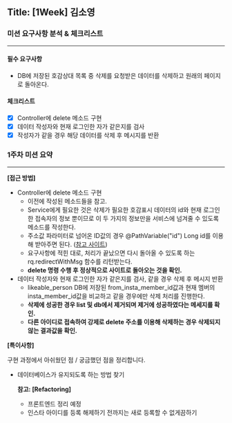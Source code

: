 ## Title: [1Week] 김소영

### 미션 요구사항 분석 & 체크리스트

---
#### 필수 요구사항
- DB에 저장된 호감상대 목록 중 삭제를 요청받은 데이터를 삭제하고 원래의 페이지로 돌아온다.

#### 체크리스트
- [x] Controller에 delete 메소드 구현
- [x] 데이터 작성자와 현재 로그인한 자가 같은지를 검사
- [x] 작성자가 같을 경우 해당 데이터를 삭제 후 메시지를 반환

### 1주차 미션 요약

---

**[접근 방법]**

- Controller에 delete 메소드 구현 
  - 이전에 작성된 메소드들을 참고.
  - Service에게 필요한 것은 삭제가 필요한 호감표시 데이터의 id와 현재 로그인한 접속자의 정보 뿐이므로 이 두 가지의 정보만을 서비스에 넘겨줄 수 있도록 메소드를 작성한다.
  - 주소값 파라미터로 넘어온 ID값의 경우 @PathVariable("id") Long id를 이용해 받아주면 된다. ([참고 사이트](https://youngjinmo.github.io/2021/01/spring-request-parameter/))
  - 요구사항에 적힌 대로, 처리가 끝났으면 다시 돌아올 수 있도록 하는 rq.redirectWithMsg 함수를 리턴받는다.
  - **delete 명령 수행 후 정상적으로 사이트로 돌아오는 것을 확인.**
- 데이터 작성자와 현재 로그인한 자가 같은지를 검사, 같을 경우 삭제 후 메시지 반환
  - likeable_person DB에 저장된 from_insta_member_id값과 현재 멤버의 insta_member_id값을 비교하고 같을 경우에만 삭제 처리를 진행한다.
  - **삭제에 성공한 경우 list 및 db에서 제거되며 제거에 성공하였다는 메세지를 확인.**
  - **다른 아이디로 접속하여 강제로 delete 주소를 이용해 삭제하는 경우 삭제되지 않는 결과값을 확인.**


**[특이사항]**

구현 과정에서 아쉬웠던 점 / 궁금했던 점을 정리합니다.

- 데이터베이스가 유지되도록 하는 방법 찾기

  **참고: [Refactoring]**

    - 프론트엔드 정리 예정
    - 인스타 아이디를 등록 해제하기 전까지는 새로 등록할 수 없게끔하기